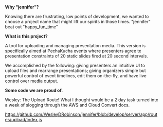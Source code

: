 __Why "jennifer"?__

Knowing there are frustrating, low points of development, we wanted to choose a project name that might lift our spirits in those times. "jennifer" beat out "happy_fun_time"

__What is this project?__

A tool for uploading and managing presentation media. This version is specifically aimed at PechaKucha events where presenters agree to presentation constraints of 20 static slides fired at 20 second intervals.

We accomplished by the following:
giving presenters an intuitive UI to upload files and rearrange presentations;
giving organizers simple but powerful control of event timelines, edit them on-the-fly, and have live control over media output.

__Some code we are proud of.__

Wesley: The Upload Route! What I thought would be a 2 day task turned into a week of slogging through the AWS and Cloud Convert docs.

https://github.com/WesleyDRobinson/jennifer/blob/develop/server/app/routes/upload/index.js
